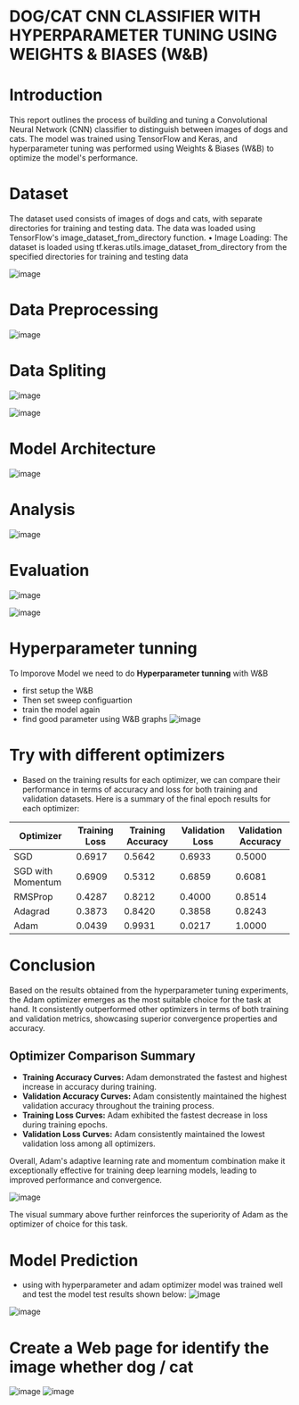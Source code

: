 # DOG/CAT CNN CLASSIFIER WITH HYPERPARAMETER TUNING USING WEIGHTS & BIASES (W&B)
# **Introduction**
This report outlines the process of building and tuning a Convolutional Neural Network (CNN) 
classifier to distinguish between images of dogs and cats. The model was trained using TensorFlow 
and Keras, and hyperparameter tuning was performed using Weights & Biases (W&B) to optimize the 
model's performance.
# **Dataset**
The dataset used consists of images of dogs and cats, with separate directories for training and 
testing data. The data was loaded using TensorFlow's image_dataset_from_directory function.
• Image Loading: The dataset is loaded using tf.keras.utils.image_dataset_from_directory
from the specified directories for training and testing data

![image](https://github.com/Priya-Sivalingam/Deep-Learning-Projects/assets/112175724/79ceeda0-2a09-45d2-879a-95dd60041783)

# **Data Preprocessing**
![image](https://github.com/Priya-Sivalingam/Deep-Learning-Projects/assets/112175724/d3b6aaf1-1561-4417-b59e-f799d80ec37e)

# **Data Spliting**
![image](https://github.com/Priya-Sivalingam/Deep-Learning-Projects/assets/112175724/6f150bec-6074-4c99-b56f-457e0231e8ce)

![image](https://github.com/Priya-Sivalingam/Deep-Learning-Projects/assets/112175724/b87ac060-7467-4346-b6cf-fd52a9f86a33)

# **Model Architecture**
![image](https://github.com/Priya-Sivalingam/Deep-Learning-Projects/assets/112175724/fe1b7dc2-e742-4ff1-b35b-7af70a275550)

# **Analysis**
![image](https://github.com/Priya-Sivalingam/Deep-Learning-Projects/assets/112175724/08648a04-7dd5-40ca-bf6c-1f5eae373c13)

# **Evaluation**

![image](https://github.com/Priya-Sivalingam/Deep-Learning-Projects/assets/112175724/44835634-0d57-4970-a9ee-908743b99110)

![image](https://github.com/Priya-Sivalingam/Deep-Learning-Projects/assets/112175724/c3744dad-128b-4bfb-9cad-17584cdc7d5c)

# **Hyperparameter tunning**
To Imporove Model we need to do **Hyperparameter tunning** with W&B

- first setup the W&B 
- Then set sweep configuartion
- train the model again
- find good parameter using W&B graphs
  ![image](https://github.com/Priya-Sivalingam/Deep-Learning-Projects/assets/112175724/0363bcca-b6be-4459-b420-59eb0b110d5a)

# **Try with different optimizers**
- Based on the training results for each optimizer, we can compare their performance in terms of accuracy and loss for both training and validation datasets. Here is a summary of the final epoch results for each optimizer:
  
| Optimizer        | Training Loss | Training Accuracy | Validation Loss | Validation Accuracy |
|------------------|---------------|-------------------|-----------------|---------------------|
| SGD              | 0.6917        | 0.5642            | 0.6933          | 0.5000              |
| SGD with Momentum| 0.6909        | 0.5312            | 0.6859          | 0.6081              |
| RMSProp          | 0.4287        | 0.8212            | 0.4000          | 0.8514              |
| Adagrad          | 0.3873        | 0.8420            | 0.3858          | 0.8243              |
| Adam             | 0.0439        | 0.9931            | 0.0217          | 1.0000              |

# Conclusion

Based on the results obtained from the hyperparameter tuning experiments, the Adam optimizer emerges as the most suitable choice for the task at hand. It consistently outperformed other optimizers in terms of both training and validation metrics, showcasing superior convergence properties and accuracy.

## Optimizer Comparison Summary

- **Training Accuracy Curves:** Adam demonstrated the fastest and highest increase in accuracy during training.
- **Validation Accuracy Curves:** Adam consistently maintained the highest validation accuracy throughout the training process.
- **Training Loss Curves:** Adam exhibited the fastest decrease in loss during training epochs.
- **Validation Loss Curves:** Adam consistently maintained the lowest validation loss among all optimizers.

Overall, Adam's adaptive learning rate and momentum combination make it exceptionally effective for training deep learning models, leading to improved performance and convergence.

![image](https://github.com/Priya-Sivalingam/Deep-Learning-Projects/assets/112175724/a641dd91-bfd9-47a7-aa23-b9ebf7248489)

The visual summary above further reinforces the superiority of Adam as the optimizer of choice for this task.

# **Model Prediction**

- using with hyperparameter and adam optimizer model was trained well and test the model test results shown below:
![image](https://github.com/Priya-Sivalingam/Deep-Learning-Projects/assets/112175724/0bd2aced-3ec2-496f-b773-f6d1d76300f6)

![image](https://github.com/Priya-Sivalingam/Deep-Learning-Projects/assets/112175724/4832f4f8-bdfe-42f3-bcef-0e3901aed0cb)

# **Create a Web page for identify the image whether dog / cat**

![image](https://github.com/Priya-Sivalingam/Deep-Learning-Projects/assets/112175724/43f9fe6b-c2db-4e74-887b-607a3e7188d7)
![image](https://github.com/Priya-Sivalingam/Deep-Learning-Projects/assets/112175724/665046cd-f9ef-4d7f-ab50-eee5fb9ba966)






